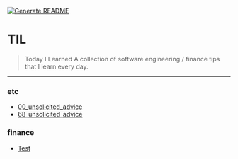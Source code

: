 [![Generate README](https://github.com/before30/til/actions/workflows/generate-readme.yml/badge.svg)](https://github.com/before30/til/actions/workflows/generate-readme.yml)
# TIL
> Today I Learned
A collection of software engineering / finance tips that I learn every day.
---
### etc

- [00_unsolicited_advice](etc/00_unsolicited_advice.md)
- [68_unsolicited_advice](etc/68_unsolicited_advice.md)

### finance

- [Test](finance/test.md)

